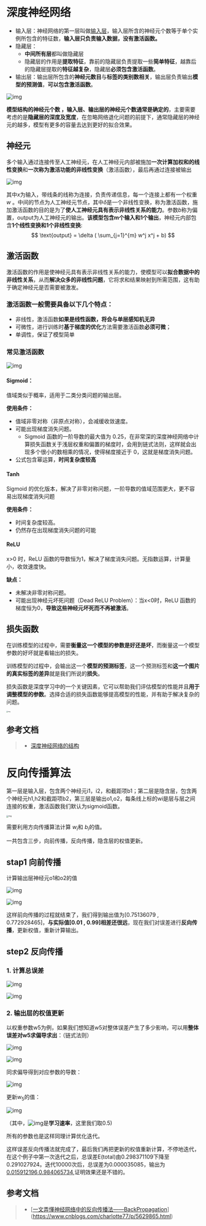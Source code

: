 

# 深度神经网络

- 输入层：神经网络的第一层叫做[输入层](https://zhida.zhihu.com/search?content_id=223290266&content_type=Article&match_order=1&q=输入层&zhida_source=entity)，输入层所含的神经元个数等于单个实例所包含的特征数，**输入层只负责输入数据，没有激活函数。**
- 隐藏层：
  - **中间所有层**都叫做隐藏层
  - 隐藏层的作用是**提取特征**，靠前的隐藏层负责提取一些**简单特征**，越靠后的隐藏层提取的**特征越复杂**，隐藏层**必须包含激活函数**。
- 输出层：输出层所包含的**神经元数目**与**标签的类别数相关**，输出层负责输出**模型的预测值**，**可以包含激活函数**。

![img](./assets/v2-f9c27d4c30afebac0d97e4ef1e411071_1440w.jpg)

**模型结构的神经元个数 ，输入层、输出层的神经元个数通常是确定的**，主要需要考虑的是**隐藏层的深度及宽度**，在忽略网络退化问题的前提下，通常隐藏层的神经元的越多，模型有更多的容量去达到更好的拟合效果。



## 神经元

多个输入通过连接传至人工神经元，在人工神经元内部被施加**一次计算加权和的线性变换**和**一次称为激活功能的非线性变换**（激活函数），最后再通过连接被输出

![img](./assets/v2-536dc446e3a396082f8025254e0f9a83_1440w.jpg)

其中$x$为输入，带线条的线称为连接，负责传递信息，每一个连接上都有一个权重$w$ 。中间的节点为人工神经元节点，其中$\delta$是一个非线性变换，称为激活函数，施加激活函数的目的是为了**使人工神经元具有表示非线性关系的能力**。参数$b$称为偏置，output为人工神经元的输出。**该模型包含m个输入和1个输出**，神经元内部包含**1个线性变换和1个非线性变换**:
$$
\text{output} = \delta ( \sum_{j=1}^{m} w^j x^j + b)
$$

## 激活函数

激活函数的作用是使神经元具有表示非线性关系的能力，使模型可以**拟合数据中的非线性关系**，从而**解决众多的非线性问题**，它将求和结果映射到所需范围，这有助于确定神经元是否需要被激发。

### 激活函数一般需要具备以下几个特点：

- 非线性，激活函数**如果是线性函数，将会与单层感知机无异**
- 可微性，进行训练时**基于梯度的优化**方法需要激活函数**必须可微**；
- 单调性，保证了模型简单

### 常见激活函数

![img](./assets/v2-c20f09a351745aae091ebd711f65a2e9_1440w.jpg)

#### Sigmoid：

值域类似于概率，适用于二类分类问题的输出层。

**使用条件：**

- 值域非零对称（非原点对称），会减缓收敛速度。
- 可能出现梯度消失问题。
  - Sigmoid 函数的一阶导数的最大值为 0.25，在非常深的深度神经网络中计算损失函数关于浅层权重和偏置的梯度时，会用到链式法则，这样就会出现多个很小的数相乘的情况，使得梯度接近于 0，这就是梯度消失问题。
- 公式包含幂运算，**时间复杂度较高**

#### Tanh

Sigmoid 的优化版本，解决了非零对称问题，一阶导数的值域范围更大，更不容易出现梯度消失问题

**使用条件：**

- 时间复杂度较高。
- 仍然存在出现梯度消失问题的可能



#### ReLU

x>0 时，ReLU 函数的导数恒为1，解决了梯度消失问题。无指数运算，计算量小，收敛速度快。

**缺点：**

- 未解决非零对称问题。
- 可能出现神经元坏死问题（Dead ReLU Problem）：当x<0时，ReLU 函数的梯度恒为0，**导致这些神经元坏死而不再被激活**。





## 损失函数

在训练模型的过程中，需要**衡量这一个模型的参数是好还是坏**，而衡量这一个模型参数的好坏就是看输出的损失。

训练模型的过程中，会输出这一个**模型的预测标签**，这一个预测标签和**这一个图片的真实标签的差异**就是我们所说的**损失**。

损失函数是深度学习中的一个关键因素，它可以帮助我们评估模型的性能并且**用于调整模型的参数**。选择合适的损失函数能够提高模型的性能，并有助于解决复杂的问题。

<img src="./assets/v2-acdd6bd8930cad4a872eb52cb1f54150_1440w.jpg" alt="img" style="zoom:25%;" />

## 参考文档

> - [深度神经网络的结构](https://zhuanlan.zhihu.com/p/608212097)



# 反向传播算法

第一层是输入层，包含两个神经元i1，i2，和截距项b1；第二层是隐含层，包含两个神经元h1,h2和截距项b2，第三层是输出o1,o2，每条线上标的wi是层与层之间连接的权重，激活函数我们默认为sigmoid函数。

<img src="./assets/853467-20160630141449671-1058672778.png" alt="img" style="zoom:33%;" />

需要利用方向传播算法计算 $w_i$和 $b_i$的值。

一共包含三步，向前传播，反向传播，隐含层的权值更新。

## stap1 向前传播

计算输出层神经元o1和o2的值

![img](./assets/853467-20160630150517109-389457135.png)

![img](./assets/853467-20160630150638390-1210364296.png)

这样前向传播的过程就结束了，我们得到输出值为[0.75136079 , 0.772928465]，**与实际值[0.01 , 0.99]相差还很远**，现在我们对误差进行**反向传播**，更新权值，重新计算输出。

## step2 反向传播

### **1. 计算总误差**

![img](./assets/853467-20160630151201812-1014280864.png)

![img](./assets/853467-20160630151516093-1257166735.png)

### **2. 输出层的权值更新**

以权重参数w5为例，如果我们想知道w5对整体误差产生了多少影响，可以用**整体误差对w5求偏导求出**：（链式法则）

![img](./assets/853467-20160630151916796-1001638091.png)

![img](./assets/853467-20160630152018906-1524325812.png)

同求偏导得到对应参数的导数：

![img](./assets/853467-20160630152811640-888140287.png)

更新$w_5$的值：

![img](./assets/853467-20160630153614374-1624035276.png)

（其中，![img](https://images2015.cnblogs.com/blog/853467/201606/853467-20160630153700093-743859667.png)是**学习速率**，这里我们取0.5)



所有的参数也是这样同理计算优化迭代。

这样误差反向传播法就完成了，最后我们再把更新的权值重新计算，不停地迭代，在这个例子中第一次迭代之后，总误差E(total)由0.298371109下降至0.291027924。迭代10000次后，总误差为0.000035085，输出为[0.015912196,0.984065734](原输入为[0.01,0.99]),证明效果还是不错的。



## 参考文档

> - [[一文弄懂神经网络中的反向传播法——BackPropagation](https://www.cnblogs.com/charlotte77/p/5629865.html)](https://www.cnblogs.com/charlotte77/p/5629865.html)